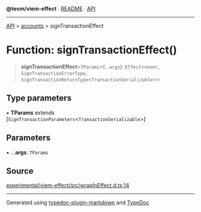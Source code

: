 **@tevm/viem-effect** ∙ [README](../../README.md) ∙ [API](../../API.md)

***

[API](../../API.md) > [accounts](../README.md) > signTransactionEffect

# Function: signTransactionEffect()

> **signTransactionEffect**\<`TParams`\>(...`args`): `Effect`\<`never`, `SignTransactionErrorType`, `SignTransactionReturnType`\<`TransactionSerializable`\>\>

## Type parameters

▪ **TParams** extends [`SignTransactionParameters`\<`TransactionSerializable`\>]

## Parameters

▪ ...**args**: `TParams`

## Source

[experimental/viem-effect/src/wrapInEffect.d.ts:14](https://github.com/evmts/tevm-monorepo/blob/main/experimental/viem-effect/src/wrapInEffect.d.ts#L14)

***
Generated using [typedoc-plugin-markdown](https://www.npmjs.com/package/typedoc-plugin-markdown) and [TypeDoc](https://typedoc.org/)
